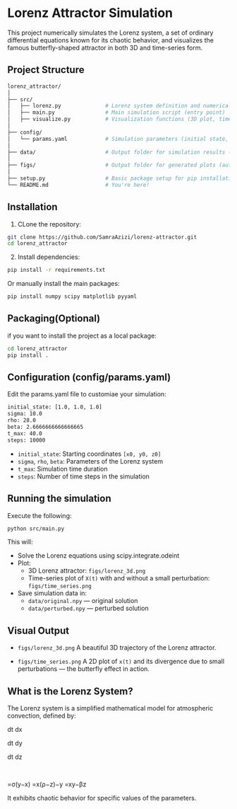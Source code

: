 # Lorenz Attractor Simulation


This project numerically simulates the Lorenz system, a set of ordinary differential equations known for its chaotic behavior, and visualizes the famous butterfly-shaped attractor in both 3D and time-series form.

## Project Structure

```bash
lorenz_attractor/
│
├── src/
│   ├── lorenz.py              # Lorenz system definition and numerical solver
│   ├── main.py                # Main simulation script (entry point)
│   ├── visualize.py           # Visualization functions (3D plot, time series)
│
├── config/
│   └── params.yaml            # Simulation parameters (initial state, sigma, rho, etc.)
│
├── data/                      # Output folder for simulation results (auto-created)
│
├── figs/                      # Output folder for generated plots (auto-created)
│
├── setup.py                   # Basic package setup for pip installation
└── README.md                  # You're here!
```

## Installation

1. CLone the repository:
```bash
git clone https://github.com/SamraAzizi/lorenz-attractor.git
cd lorenz_attractor
```

2. Install dependencies:
```bash
pip install -r requirements.txt

```
Or manually install the main packages:
```bash
pip install numpy scipy matplotlib pyyaml

```

## Packaging(Optional)

if you want to install the project as a local package:
```bash
cd lorenz_attractor
pip install .

```
## Configuration (config/params.yaml)
Edit the params.yaml file to customiae your simulation:
```bash
initial_state: [1.0, 1.0, 1.0]
sigma: 10.0
rho: 28.0
beta: 2.6666666666666665
t_max: 40.0
steps: 10000

```
- `initial_state`: Starting coordinates `[x0, y0, z0]`
- `sigma`, `rho`, `beta`: Parameters of the Lorenz system
- `t_max`: Simulation time duration
- `steps`: Number of time steps in the simulation

## Running the simulation
Execute the following:
```bash
python src/main.py

```

This will:
- Solve the Lorenz equations using scipy.integrate.odeint
- Plot:
    - 3D Lorenz attractor: `figs/lorenz_3d.png`
    - Time-series plot of `X(t)` with and without a small perturbation: `figs/time_series.png`
- Save simulation data in:
    - `data/original.npy` — original solution
    - `data/perturbed.npy` — perturbed solution

## Visual Output
- `figs/lorenz_3d.png`
A beautiful 3D trajectory of the Lorenz attractor.

- `figs/time_series.png`
A 2D plot of `x(t)` and its divergence due to small perturbations — the butterfly effect in action.


## What is the Lorenz System?

The Lorenz system is a simplified mathematical model for atmospheric convection, defined by:


dt
dx
​
 
dt
dy
​
 
dt
dz
​
 
​
  
=σ(y−x)
=x(ρ−z)−y
=xy−βz
​
 
It exhibits chaotic behavior for specific values of the parameters.